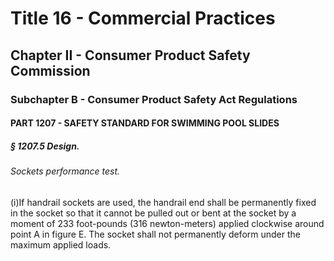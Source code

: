 
# Title 16 - Commercial Practices
## Chapter II - Consumer Product Safety Commission
### Subchapter B - Consumer Product Safety Act Regulations
#### PART 1207 - SAFETY STANDARD FOR SWIMMING POOL SLIDES
##### § 1207.5 Design.
###### Sockets performance test.

(i)If handrail sockets are used, the handrail end shall be permanently fixed in the socket so that it cannot be pulled out or bent at the socket by a moment of 233 foot-pounds (316 newton-meters) applied clockwise around point A in figure E. The socket shall not permanently deform under the maximum applied loads.

